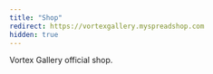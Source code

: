 ```yaml
---
title: "Shop"
redirect: https://vortexgallery.myspreadshop.com
hidden: true
---
```

Vortex Gallery official shop.
